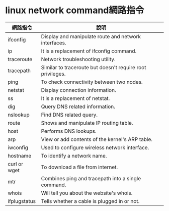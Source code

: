 # linux network command網路指令

|網路指令|說明|
|------------| ------------------------------------------------|
|ifconfig  |	Display and manipulate route and network interfaces.|
|ip	|It is a replacement of ifconfig command.|
|traceroute	|Network troubleshooting utility.|
|tracepath|	Similar to traceroute but doesn't require root privileges.|
|ping	|To check connectivity between two nodes.|
|netstat|	Display connection information.|
|ss	|It is a replacement of netstat.|
|dig|	Query DNS related information.|
|nslookup	|Find DNS related query.|
|route	| Shows and manipulate IP routing table.|
|host	| Performs DNS lookups.|
|arp |	View or add contents of the kernel's ARP table.|
|iwconfig	| Used to configure wireless network interface.|
|hostname |	To identify a network name.|
|curl or wget	|To download a file from internet.|
|mtr	|Combines ping and tracepath into a single command.|
|whois|	Will tell you about the website's whois.|
|ifplugstatus |	Tells whether a cable is plugged in or not.|
```
